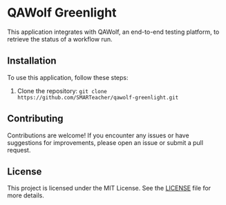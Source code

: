 # QAWolf Greenlight

This application integrates with QAWolf, an end-to-end testing platform, to retrieve the status of a workflow run.

## Installation

To use this application, follow these steps:

1. Clone the repository: `git clone https://github.com/SMARTeacher/qawolf-greenlight.git`

## Contributing

Contributions are welcome! If you encounter any issues or have suggestions for improvements, please open an issue or submit a pull request.

## License

This project is licensed under the MIT License. See the [LICENSE](LICENSE) file for more details.
